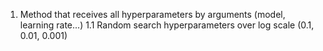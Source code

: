 1. Method that receives all hyperparameters by arguments (model, learning rate...)
  1.1 Random search hyperparameters over log scale (0.1, 0.01, 0.001)
